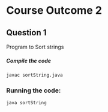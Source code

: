 # Course Outcome 2
## Question 1
Program to Sort strings


##### Compile the code


```sh
javac sortString.java
```

### Running the code:

```sh
java sortString
```
